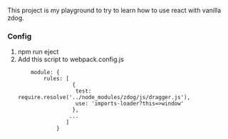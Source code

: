 This project is my playground to try to learn how to use react with vanilla zdog.

### Config

1.  npm run eject
2.  Add this script to webpack.config.js
    ```
        module: {
            rules: [
                     {
                      test: require.resolve('../node_modules/zdog/js/dragger.js'),
                      use: 'imports-loader?this=>window'
                     },
                    ...
                   ]
                }
    ```
